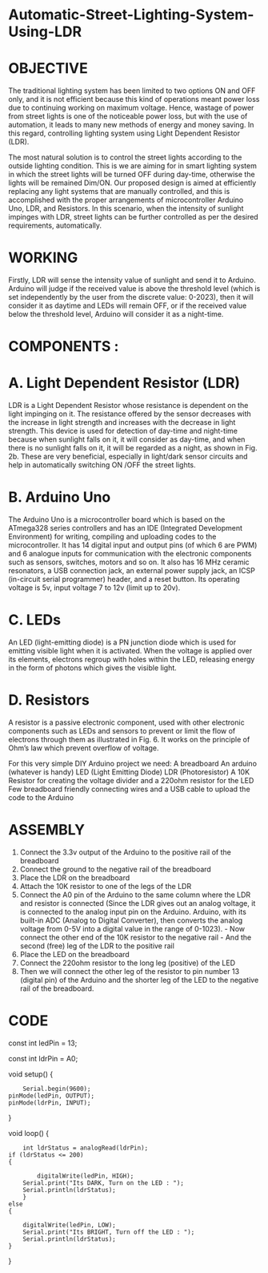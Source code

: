 # Automatic-Street-Lighting-System-Using-LDR

# OBJECTIVE

The traditional lighting system has been limited to two options ON and OFF only, and it is not efficient because this kind of operations meant power loss due to continuing working on maximum voltage. Hence, wastage of power from street lights is one of the noticeable power loss, but with the use of automation, it leads to many new methods of energy and money saving. In this regard, controlling lighting system using Light Dependent Resistor (LDR).

The most natural solution is to control the street lights according to the outside lighting condition. This is we are aiming for in smart lighting system in which the street lights will be turned OFF during day-time, otherwise the lights will be remained Dim/ON. Our proposed design is aimed at efficiently replacing any light systems that are manually controlled, and this is accomplished with the proper arrangements of microcontroller Arduino Uno, LDR, and Resistors. In this scenario, when the intensity of sunlight impinges with LDR, street lights can be further controlled as per the desired requirements, automatically. 

# WORKING

Firstly, LDR will sense the intensity value of sunlight and send it to Arduino. Arduino will judge if the received value is above the threshold level (which is set independently by the user from the discrete value: 0-2023), then it will consider it as daytime and LEDs will remain OFF, or if the received value below the threshold level, Arduino will consider it as a night-time. 

# COMPONENTS : 

# A. Light Dependent Resistor (LDR) 

LDR is a Light Dependent Resistor whose resistance is dependent on the light impinging on it. The resistance offered by the sensor decreases with the increase in light strength and increases with the decrease in light strength. This device is used for detection of day-time and night-time because when sunlight falls on it, it will consider as day-time, and when there is no sunlight falls on it, it will be regarded as a night, as shown in Fig. 2b. These are very beneficial, especially in light/dark sensor circuits and help in automatically switching ON /OFF the street lights. 

# B. Arduino Uno 

The Arduino Uno  is a microcontroller board which is based on the ATmega328 series controllers and has an IDE (Integrated Development Environment) for writing, compiling and uploading codes to the microcontroller.  It has 14 digital input and output pins (of which 6 are PWM) and 6 analogue inputs for communication with the electronic components such as sensors, switches, motors and so on. It also has 16 MHz ceramic resonators, a USB connection jack, an external power supply jack, an ICSP (in-circuit serial programmer) header, and a reset button. Its operating voltage is 5v, input voltage 7 to 12v (limit up to 20v).

# C. LEDs 

An LED (light-emitting diode) is a PN junction diode which is used for emitting visible light when it is activated.  When the voltage is applied over its elements, electrons regroup with holes within the LED, releasing energy in the form of photons which gives the visible light. 

# D. Resistors 

A resistor is a passive electronic component, used with other electronic components such as LEDs and sensors to prevent or limit the flow of electrons through them as illustrated in Fig. 6. It works on the principle of Ohm’s law which prevent overflow of voltage.

For this very simple DIY Arduino project we need:
A breadboard
An arduino (whatever is handy)
LED (Light Emitting Diode)
LDR (Photoresistor)
A 10K Resistor for creating the voltage divider and a 220ohm resistor for the LED
Few breadboard friendly connecting wires
and a USB cable to upload the code to the Arduino

# ASSEMBLY

1. Connect the 3.3v output of the Arduino to the positive rail of the breadboard
2. Connect the ground to the negative rail of the breadboard
3. Place the LDR on the breadboard
4. Attach the 10K resistor to one of the legs of the LDR
5. Connect the A0 pin of the Arduino to the same column where the LDR and resistor is connected (Since the LDR gives out an analog 	        voltage, it is connected to the analog input pin on the Arduino. Arduino, with its built-in ADC (Analog to Digital Converter), then      converts the analog voltage from 0-5V into a digital value in the range of 0-1023). - Now connect the other end of the 10K resistor      to the negative rail - And the second (free) leg of the LDR to the positive rail
6. Place the LED on the breadboard
7. Connect the 220ohm resistor to the long leg (positive) of the LED
8. Then we will connect the other leg of the resistor to pin number 13 (digital pin) of the Arduino 
   and the shorter leg of the LED to the negative rail of the breadboard.

# CODE

const int ledPin = 13;

const int ldrPin = A0;

void setup() 
{  

    	Serial.begin(9600);
	pinMode(ledPin, OUTPUT);
	pinMode(ldrPin, INPUT);

}

void loop() 
{

    	int ldrStatus = analogRead(ldrPin);
	if (ldrStatus <= 200) 
	{
	
        	digitalWrite(ledPin, HIGH);  
		Serial.print("Its DARK, Turn on the LED : ");  
		Serial.println(ldrStatus);
    	} 
	else 
	{   
        	
		digitalWrite(ledPin, LOW);  
		Serial.print("Its BRIGHT, Turn off the LED : ");  
		Serial.println(ldrStatus);	
    }
   
}
 
 
 
 
 
 
 
 
 
 
 
 
 
 
 
